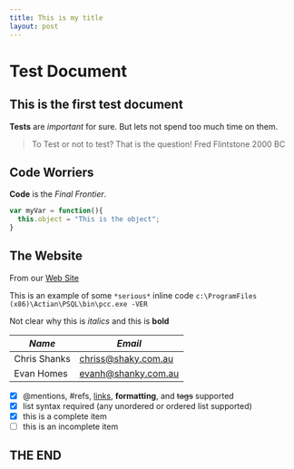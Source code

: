 ```yaml
---
title: This is my title
layout: post
---
```


# Test Document

## This is the first test document 

**Tests** are _important_ for sure.   But lets not spend too much time on them.

> To Test or not to test?
> That is the question!
> Fred Flintstone 2000 BC

## Code Worriers 

**Code** is the _Final Frontier_.

  ```javascript
  var myVar = function(){
    this.object = "This is the object";
  }
  ```

## The Website

From our [Web Site](http://www.microsoft.com.au)

This is an example of some `*serious*` inline code `c:\ProgramFiles (x86)\Actian\PSQL\bin\pcc.exe -VER`

Not clear why this is _italics_ and this is **bold**

|*Name*|*Email*|
|------|------|
|Chris Shanks|chriss@shaky.com.au|
|Evan Homes|evanh@shanky.com.au|


- [x] @mentions, #refs, [links](), **formatting**, and <del>tags</del> supported
- [x] list syntax required (any unordered or ordered list supported)
- [x] this is a complete item
- [ ] this is an incomplete item

## THE END
